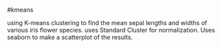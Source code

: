 #kmeans

using K-means clustering to find the mean sepal lengths and widths of various iris flower species. uses Standard Cluster for normalization.
Uses seaborn to make a scatterplot of the results.
